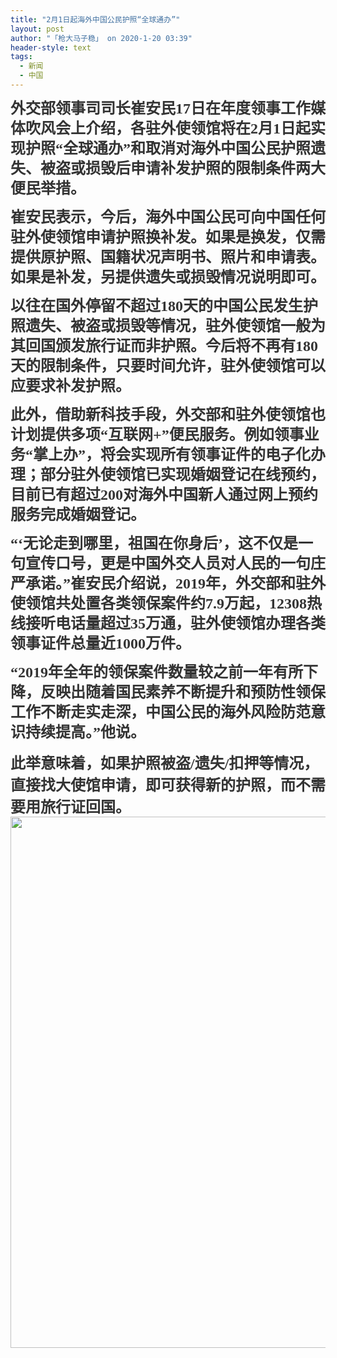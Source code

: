 ```yaml
---
title: "2月1日起海外中国公民护照“全球通办”"
layout: post
author: "「枪大马子稳」 on 2020-1-20 03:39"
header-style: text
tags:
  - 新闻
  - 中国
---
```


<head></head>
<body>
 <p style="line-height:32px;text-indent:nullem;text-align:left"><font style="color:rgb(51, 51, 51)"><font face="楷体, 楷体_GB2312"><font size="5"><strong>外交部领事司司长崔安民17日在年度领事工作媒体吹风会上介绍，各驻外使领馆将在2月1日起实现护照“全球通办”和取消对海外中国公民护照遗失、被盗或损毁后申请补发护照的限制条件两大便民举措。</strong></font></font></font></p>
 <p style="line-height:32px;text-indent:nullem;text-align:left"><font style="color:rgb(51, 51, 51)"><font face="楷体, 楷体_GB2312"><font size="5"><strong>崔安民表示，今后，海外中国公民可向中国任何驻外使领馆申请护照换补发。如果是换发，仅需提供原护照、国籍状况声明书、照片和申请表。如果是补发，另提供遗失或损毁情况说明即可。</strong></font></font></font></p>
 <p style="line-height:32px;text-indent:nullem;text-align:left"><font style="color:rgb(51, 51, 51)"><font face="楷体, 楷体_GB2312"><font size="5"><strong>以往在国外停留不超过180天的中国公民发生护照遗失、被盗或损毁等情况，驻外使领馆一般为其回国颁发旅行证而非护照。今后将不再有180天的限制条件，只要时间允许，驻外使领馆可以应要求补发护照。</strong></font></font></font></p>
 <p style="line-height:32px;text-indent:nullem;text-align:left"><font style="color:rgb(51, 51, 51)"><font face="楷体, 楷体_GB2312"><font size="5"><strong>此外，借助新科技手段，外交部和驻外使领馆也计划提供多项“互联网+”便民服务。例如领事业务“掌上办”，将会实现所有领事证件的电子化办理；部分驻外使领馆已实现婚姻登记在线预约，目前已有超过200对海外中国新人通过网上预约服务完成婚姻登记。</strong></font></font></font></p>
 <p style="line-height:32px;text-indent:nullem;text-align:left"><font style="color:rgb(51, 51, 51)"><font face="楷体, 楷体_GB2312"><font size="5"><strong>“‘无论走到哪里，祖国在你身后’，这不仅是一句宣传口号，更是中国外交人员对人民的一句庄严承诺。”崔安民介绍说，2019年，外交部和驻外使领馆共处置各类领保案件约7.9万起，12308热线接听电话量超过35万通，驻外使领馆办理各类领事证件总量近1000万件。</strong></font></font></font></p>
 <p style="line-height:32px;text-indent:nullem;text-align:left"><font style="color:rgb(51, 51, 51)"><font face="楷体, 楷体_GB2312"><font size="5"><strong>“2019年全年的领保案件数量较之前一年有所下降，反映出随着国民素养不断提升和预防性领保工作不断走实走深，中国公民的海外风险防范意识持续提高。”他说。</strong></font></font></font></p> 
 <div align="left"> 
  <font style="color:rgb(64, 64, 64)"></font> 
 </div> 
 <div align="left"> 
  <font style="color:rgb(51, 51, 51)"><font face="楷体, 楷体_GB2312"><font size="5"><strong>此举意味着，如果护照被盗/遗失/扣押等情况，直接找大使馆申请，即可获得新的护照，而不需要用旅行证回国。</strong></font></font></font> 
 </div> 
 <div align="left"> 
  <font style="color:rgb(51, 51, 51)"></font> 
 </div> 
 <div align="left"> 
  <font style="color:rgb(51, 51, 51)"> 
   <ignore_js_op> 
    <img aid="1328133" src="https://bbs.boniu123.cc/data/attachment/forum/202001/18/141837l7rkmwekplcm8arv.jpg" zoomfile="data/attachment/forum/202001/18/141837l7rkmwekplcm8arv.jpg" file="data/attachment/forum/202001/18/141837l7rkmwekplcm8arv.jpg" width="850" inpost="1"> 
    <div class="tip tip_4 aimg_tip" id="aimg_1328133_menu" style="position: absolute; display: none" disautofocus="true"> 
     <div class="xs0"> 
      <p><strong>photo_2020-01-18_14-18-14.jpg</strong> <em class="xg1">(137.69 KB, 下载次数: 0)</em></p> 
      <p> <a href="forum.php?mod=attachment&amp;aid=MTMyODEzM3w3Y2ZiMDIyZnwxNTc5NDg0MzUxfDB8NTUzNDMw&amp;nothumb=yes" target="_blank">下载附件</a> &nbsp;<a href="javascript:;" onclick="showWindow(this.id, this.getAttribute('url'), 'get', 0);" id="savephoto_1328133" url="home.php?mod=spacecp&amp;ac=album&amp;op=saveforumphoto&amp;aid=1328133&amp;handlekey=savephoto_1328133">保存到相册</a> </p> 
      <p class="xg1 y"><span title="2020-1-18 14:18">前天&nbsp;14:18</span> 上传</p> 
     </div> 
     <div class="tip_horn"></div> 
    </div> 
   </ignore_js_op> </font> 
 </div> 
 <div align="left"> 
  <font style="color:rgb(51, 51, 51)"></font> 
 </div>
 <br>
</body>


